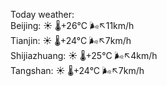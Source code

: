 Today weather:  
Beijing: ☀️ 🌡️+26°C 🌬️↖11km/h  
Tianjin: ☀️ 🌡️+24°C 🌬️↖7km/h  
Shijiazhuang: ☀️ 🌡️+25°C 🌬️↖4km/h  
Tangshan: ☀️ 🌡️+24°C 🌬️↖7km/h  
